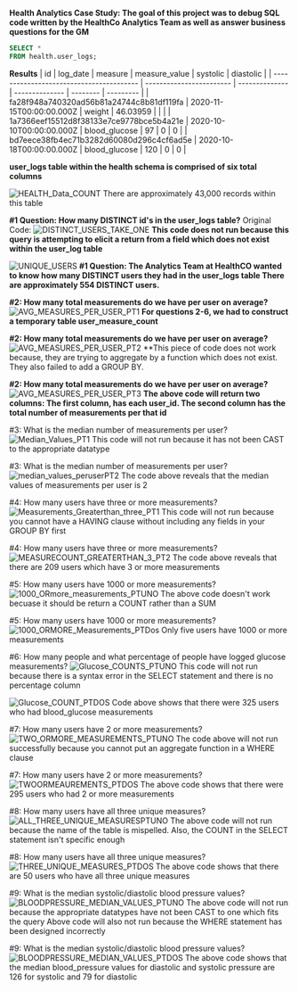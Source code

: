 **Health Analytics Case Study: The goal of this project was to debug SQL code written by the HealthCo Analytics Team as well as answer business questions for the GM**
```sql
SELECT * 
FROM health.user_logs; 
```
**Results**
| id                                       | log\_date                | measure        | measure\_value | systolic | diastolic |
| ---------------------------------------- | ------------------------ | -------------- | -------------- | -------- | --------- |
| fa28f948a740320ad56b81a24744c8b81df119fa | 2020-11-15T00:00:00.000Z | weight         | 46.03959       |          |           |
| 1a7366eef15512d8f38133e7ce9778bce5b4a21e | 2020-10-10T00:00:00.000Z | blood\_glucose | 97             | 0        | 0         |
| bd7eece38fb4ec71b3282d60080d296c4cf6ad5e | 2020-10-18T00:00:00.000Z | blood\_glucose | 120            | 0        | 0         |

**user_logs table within the health schema is comprised of six total columns**


![HEALTH_Data_COUNT](https://user-images.githubusercontent.com/85455439/131554804-29d4810a-7be1-4993-80f7-f8b055314e99.png)
There are approximately 43,000 records within this table

**#1 Question: How many DISTINCT id's in the user_logs table?**
Original Code:
![DISTINCT_USERS_TAKE_ONE](https://user-images.githubusercontent.com/85455439/131556802-6758f44d-b3ba-4b72-aacf-e21248aadaf8.png)
**This code does not run because this query is attempting to elicit a return from a field which does not exist within the user_log table**


![UNIQUE_USERS](https://user-images.githubusercontent.com/85455439/131555994-98029cd4-fdeb-4a3c-9d71-b48f4a348c81.png)
**#1 Question: The Analytics Team at HealthCO wanted to know how many DISTINCT users they had in the user_logs table
There are approximately 554 DISTINCT users.** 


**#2: How many total measurements do we have per user on average?**
![AVG_MEASURES_PER_USER_PT1](https://user-images.githubusercontent.com/85455439/131559782-20a447d8-c214-497f-85ed-4976eeba07d5.png)
**For questions 2-6, we had to construct a temporary table user_measure_count**



**#2: How many total measurements do we have per user on average?**
![AVG_MEASURES_PER_USER_PT2](https://user-images.githubusercontent.com/85455439/131560226-a1b86933-04d7-4953-b159-8dbb803be92b.png)
**This piece of code does not work because, they are trying to aggregate by a function which does not exist. They also failed to add a GROUP BY. 


**#2: How many total measurements do we have per user on average?**
![AVG_MEASURES_PER_USER_PT3](https://user-images.githubusercontent.com/85455439/131561088-7603143a-d970-4937-98b6-80aa8abcb8c6.png)
**The above code will return two columns: The first column, has each user_id. The second column has the total number of measurements per that id**

#3: What is the median number of measurements per user?
![Median_Values_PT1](https://user-images.githubusercontent.com/85455439/131561931-68f107d1-d13f-4697-80fa-492a26fbac32.png)
This code will not run because it has not been CAST to the appropriate datatype

#3: What is the median number of measurements per user?
![median_values_peruserPT2 ](https://user-images.githubusercontent.com/85455439/131563338-ebd19128-97d8-41e0-ba33-ec4575958e02.png)
The code above reveals that the median values of measurements per user is 2 


#4: How many users have three or more measurements?
![Measurements_Greaterthan_three_PT1](https://user-images.githubusercontent.com/85455439/131564047-cc5eb421-fc5a-42da-9cb9-702c14ea7ca1.png)
This code will not run because you cannot have a HAVING clause without including any fields in your GROUP BY first


#4: How many users have three or more measurements?
![MEASURECOUNT_GREATERTHAN_3_PT2](https://user-images.githubusercontent.com/85455439/131564454-2977a780-40c4-4f07-9d31-62294cbe0111.png)
The code above reveals that there are 209 users which have 3 or more measurements


#5: How many users have 1000 or more measurements?
![1000_ORmore_measurements_PTUNO](https://user-images.githubusercontent.com/85455439/131565347-89759ba2-19ce-4931-a65f-379252a1ed7e.png)
The above code doesn't work becuase it should be return a COUNT rather than a SUM


#5: How many users have 1000 or more measurements?
![1000_ORMORE_Measurements_PTDos](https://user-images.githubusercontent.com/85455439/131565889-cde83745-b3bb-4cb9-9037-aa62e63a21d9.png)
Only five users have 1000 or more measurements

#6: How many people and what percentage of people have logged glucose measurements?
![Glucose_COUNTS_PTUNO](https://user-images.githubusercontent.com/85455439/131567435-44723695-7487-4f6f-9360-9e675e2e612a.png)
This code will not run because there is a syntax error in the SELECT statement and there is no percentage column


![Glucose_COUNT_PTDOS](https://user-images.githubusercontent.com/85455439/131723691-47d8758f-95a9-436c-97d7-e4c3435a0850.png)
Code above shows that there were 325 users who had blood_glucose measurements


#7: How many users have 2 or more measurements?
![TWO_ORMORE_MEASUREMENTS_PTUNO](https://user-images.githubusercontent.com/85455439/131724860-ac1abae0-80d9-49ba-899c-e235c1913a8f.png)
The code above will not run successfully because you cannot put an aggregate function in a WHERE clause


#7: How many users have 2 or more measurements?
![TWOORMEAUREMENTS_PTDOS](https://user-images.githubusercontent.com/85455439/131725433-8c267504-9c26-46e5-9be5-742cd70d26cb.png)
The above code shows that there were 295 users who had 2 or more measurements


#8: How many users have all three unique measures?
![ALL_THREE_UNIQUE_MEASURESPTUNO](https://user-images.githubusercontent.com/85455439/131726167-3a793379-e106-4ea0-bf38-2a97e7cd9695.png)
The above code will not run because the name of the table is mispelled. Also, the COUNT in the SELECT statement isn't specific enough


#8: How many users have all three unique measures?
![THREE_UNIQUE_MEASURES_PTDOS](https://user-images.githubusercontent.com/85455439/131726625-22d204f4-7f0a-4492-b518-21a6c7e2ccbb.png)
The above code shows that there are 50 users who have all three unique measures


#9:  What is the median systolic/diastolic blood pressure values?
![BLOODPRESSURE_MEDIAN_VALUES_PTUNO](https://user-images.githubusercontent.com/85455439/131727491-d2693010-9c68-4645-93be-3f6519622cdb.png)
The above code will not run because the appropriate datatypes have not been CAST to one which fits the query 
Above code will also not run because the WHERE statement has been designed incorrectly


#9: What is the median systolic/diastolic blood pressure values?
![BLOODPRESSURE_MEDIAN_VALUES_PTDOS](https://user-images.githubusercontent.com/85455439/131729457-b6b03b83-5230-4122-bbbc-2d05cd23fba8.png)
The above code shows that the median blood_pressure values for diastolic and systolic pressure are 126 for systolic and 79 for diastolic


